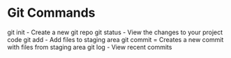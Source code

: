 
# Git Commands

git init - Create a new git repo
git status - View the changes to your project code
git add - Add files to staging area
git commit = Creates a new commit with files from staging area
git log - View recent commits
